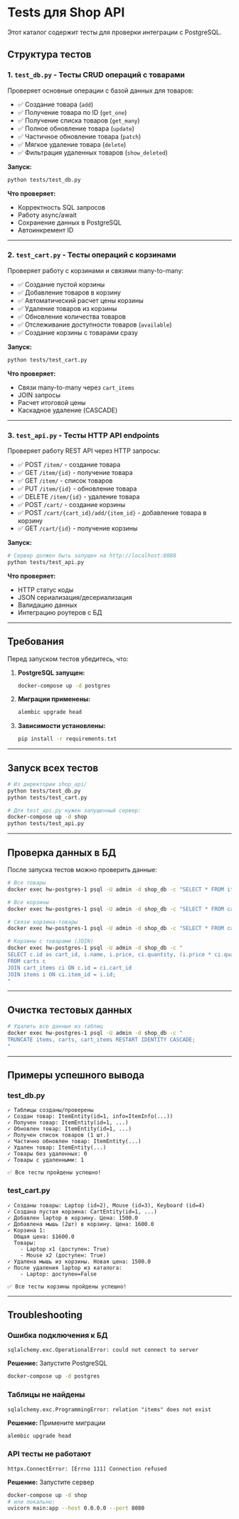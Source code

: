 # Tests для Shop API

Этот каталог содержит тесты для проверки интеграции с PostgreSQL.

## Структура тестов

### 1. `test_db.py` - Тесты CRUD операций с товарами

Проверяет основные операции с базой данных для товаров:

- ✅ Создание товара (`add`)
- ✅ Получение товара по ID (`get_one`)
- ✅ Получение списка товаров (`get_many`)
- ✅ Полное обновление товара (`update`)
- ✅ Частичное обновление товара (`patch`)
- ✅ Мягкое удаление товара (`delete`)
- ✅ Фильтрация удаленных товаров (`show_deleted`)

**Запуск:**
```bash
python tests/test_db.py
```

**Что проверяет:**
- Корректность SQL запросов
- Работу async/await
- Сохранение данных в PostgreSQL
- Автоинкремент ID

---

### 2. `test_cart.py` - Тесты операций с корзинами

Проверяет работу с корзинами и связями many-to-many:

- ✅ Создание пустой корзины
- ✅ Добавление товаров в корзину
- ✅ Автоматический расчет цены корзины
- ✅ Удаление товаров из корзины
- ✅ Обновление количества товаров
- ✅ Отслеживание доступности товаров (`available`)
- ✅ Создание корзины с товарами сразу

**Запуск:**
```bash
python tests/test_cart.py
```

**Что проверяет:**
- Связи many-to-many через `cart_items`
- JOIN запросы
- Расчет итоговой цены
- Каскадное удаление (CASCADE)

---

### 3. `test_api.py` - Тесты HTTP API endpoints

Проверяет работу REST API через HTTP запросы:

- ✅ POST `/item/` - создание товара
- ✅ GET `/item/{id}` - получение товара
- ✅ GET `/item/` - список товаров
- ✅ PUT `/item/{id}` - обновление товара
- ✅ DELETE `/item/{id}` - удаление товара
- ✅ POST `/cart/` - создание корзины
- ✅ POST `/cart/{cart_id}/add/{item_id}` - добавление товара в корзину
- ✅ GET `/cart/{id}` - получение корзины

**Запуск:**
```bash
# Сервер должен быть запущен на http://localhost:8080
python tests/test_api.py
```

**Что проверяет:**
- HTTP статус коды
- JSON сериализация/десериализация
- Валидацию данных
- Интеграцию роутеров с БД

---

## Требования

Перед запуском тестов убедитесь, что:

1. **PostgreSQL запущен:**
   ```bash
   docker-compose up -d postgres
   ```

2. **Миграции применены:**
   ```bash
   alembic upgrade head
   ```

3. **Зависимости установлены:**
   ```bash
   pip install -r requirements.txt
   ```

---

## Запуск всех тестов

```bash
# Из директории shop_api/
python tests/test_db.py
python tests/test_cart.py

# Для test_api.py нужен запущенный сервер:
docker-compose up -d shop
python tests/test_api.py
```

---

## Проверка данных в БД

После запуска тестов можно проверить данные:

```bash
# Все товары
docker exec hw-postgres-1 psql -U admin -d shop_db -c "SELECT * FROM items;"

# Все корзины
docker exec hw-postgres-1 psql -U admin -d shop_db -c "SELECT * FROM carts;"

# Связи корзина-товары
docker exec hw-postgres-1 psql -U admin -d shop_db -c "SELECT * FROM cart_items;"

# Корзины с товарами (JOIN)
docker exec hw-postgres-1 psql -U admin -d shop_db -c "
SELECT c.id as cart_id, i.name, i.price, ci.quantity, (i.price * ci.quantity) as total
FROM carts c
JOIN cart_items ci ON c.id = ci.cart_id
JOIN items i ON ci.item_id = i.id;
"
```

---

## Очистка тестовых данных

```bash
# Удалить все данные из таблиц
docker exec hw-postgres-1 psql -U admin -d shop_db -c "
TRUNCATE items, carts, cart_items RESTART IDENTITY CASCADE;
"
```

---

## Примеры успешного вывода

### test_db.py
```
✓ Таблицы созданы/проверены
✓ Создан товар: ItemEntity(id=1, info=ItemInfo(...))
✓ Получен товар: ItemEntity(id=1, ...)
✓ Обновлен товар: ItemEntity(id=1, ...)
✓ Получен список товаров (1 шт.)
✓ Частично обновлен товар: ItemEntity(...)
✓ Удален товар: ItemEntity(...)
✓ Товары без удаленных: 0
✓ Товары с удаленными: 1

✅ Все тесты пройдены успешно!
```

### test_cart.py
```
✓ Созданы товары: Laptop (id=2), Mouse (id=3), Keyboard (id=4)
✓ Создана пустая корзина: CartEntity(id=1, ...)
✓ Добавлен laptop в корзину. Цена: 1500.0
✓ Добавлена мышь (2шт) в корзину. Цена: 1600.0
✓ Корзина 1:
  Общая цена: $1600.0
  Товары:
    - Laptop x1 (доступен: True)
    - Mouse x2 (доступен: True)
✓ Удалена мышь из корзины. Новая цена: 1500.0
✓ После удаления laptop из каталога:
    - Laptop: доступен=False

✅ Все тесты корзины пройдены успешно!
```

---

## Troubleshooting

### Ошибка подключения к БД
```
sqlalchemy.exc.OperationalError: could not connect to server
```
**Решение:** Запустите PostgreSQL
```bash
docker-compose up -d postgres
```

### Таблицы не найдены
```
sqlalchemy.exc.ProgrammingError: relation "items" does not exist
```
**Решение:** Примените миграции
```bash
alembic upgrade head
```

### API тесты не работают
```
httpx.ConnectError: [Errno 111] Connection refused
```
**Решение:** Запустите сервер
```bash
docker-compose up -d shop
# или локально:
uvicorn main:app --host 0.0.0.0 --port 8080
```
